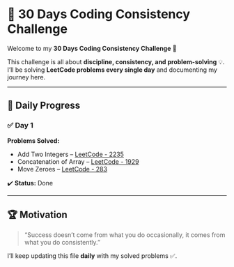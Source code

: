 # 🚀 30 Days Coding Consistency Challenge  

Welcome to my **30 Days Coding Consistency Challenge** 🎯  
 

This challenge is all about **discipline, consistency, and problem-solving** 💡.  
I’ll be solving **LeetCode problems every single day** and documenting my journey here.  

---

## 📅 Daily Progress  

### ✅ Day 1  
**Problems Solved:**  
- Add Two Integers – [LeetCode - 2235](https://leetcode.com/problems/add-two-integers/description/)  
- Concatenation of Array – [LeetCode - 1929](https://leetcode.com/problems/concatenation-of-array/)  
- Move Zeroes – [LeetCode - 283](https://leetcode.com/problems/move-zeroes/)  

✔️ **Status:** Done  

---

## 🏆 Motivation  
> “Success doesn’t come from what you do occasionally, it comes from what you do consistently.”  

I’ll keep updating this file **daily** with my solved problems ✅.  
 
